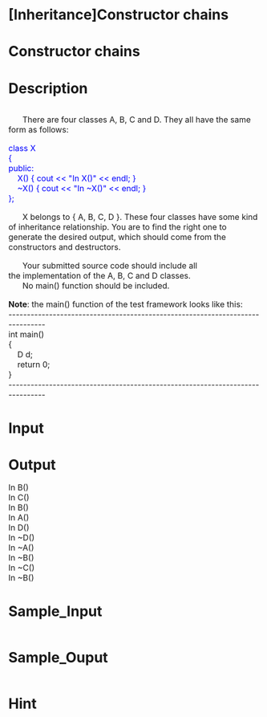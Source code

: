 # [Inheritance]Constructor chains

# Constructor chains

# Description
<div>&nbsp;</div>
<div style="text-indent: 21pt"><font size="3">There are four classes A, B, C and D. They all have the&nbsp;same form as follows:&nbsp;</font></div>
<div>&nbsp;</div>
<div><span style="color: #0000ff"><font size="3">class&nbsp;X</font></span></div>
<div><span style="color: #0000ff"><font size="3">{<br />
public:<br />
&nbsp;&nbsp;&nbsp; X() { cout &lt;&lt; &quot;In X()&quot; &lt;&lt; endl; }<br />
&nbsp;&nbsp;&nbsp; ~X() { cout &lt;&lt; &quot;In ~X()&quot; &lt;&lt; endl; }<br />
};</font></span></div>
<div>&nbsp;</div>
<div style="text-indent: 21pt"><font size="3">X belongs to { A, B, C, D }. These four classes have some kind of inheritance relationship. You are to find the right&nbsp;one to generate the desired output, which should come from the constructors and destructors.&nbsp;</font></div>
<div>&nbsp;</div>
<div style="text-indent: 21pt"><font size="3">Your submitted&nbsp;source code should&nbsp;include all the&nbsp;implementation of the A, B, C and D classes. </font></div>
<div style="text-indent: 21pt"><font size="3">No main() function should be included.</font></div>
<div>&nbsp;</div>
<div><strong><font size="3">Note</font></strong><font size="3">: the main() function of the test framework&nbsp;looks like this: </font></div>
<div><font size="3">------------------------------------------------------------------------------</font></div>
<div><font size="3">int main()<br />
{<br />
&nbsp;&nbsp;&nbsp; D d;<br />
&nbsp;&nbsp;&nbsp; return 0;<br />
}</font></div>
<div><font size="3">------------------------------------------------------------------------------</font></div>

# Input


# Output
<div><font size="3">In B()<br />
In C()<br />
In B()<br />
In A()<br />
In D()<br />
In ~D()<br />
In ~A()<br />
In ~B()<br />
In ~C()<br />
In ~B()</font></div>

# Sample_Input
```

```

# Sample_Ouput
```

```

# Hint


